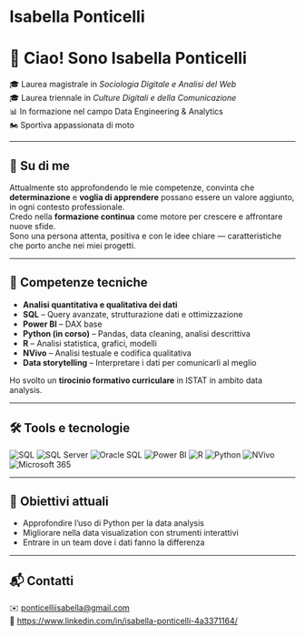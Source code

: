 # Isabella Ponticelli
# 👋 Ciao! Sono Isabella Ponticelli

🎓 Laurea magistrale in *Sociologia Digitale e Analisi del Web* <br>
🎓 Laurea triennale in *Culture Digitali e della Comunicazione* <br>
📊 In formazione nel campo Data Engineering & Analytics  <br>
🏍 Sportiva appassionata di moto<br>

---

## 📌 Su di me

Attualmente sto approfondendo le mie competenze, convinta che **determinazione** e **voglia di apprendere** possano essere un valore aggiunto, in ogni contesto professionale.<br>
Credo nella **formazione continua** come motore per crescere e affrontare nuove sfide. <br>
Sono una persona attenta, positiva e con le idee chiare — caratteristiche che porto anche nei miei progetti.

---

## 🧠 Competenze tecniche 

- **Analisi quantitativa e qualitativa dei dati**
- **SQL** – Query avanzate, strutturazione dati e ottimizzazione  
- **Power BI** – DAX base  
- **Python (in corso)** – Pandas, data cleaning, analisi descrittiva  
- **R** – Analisi statistica, grafici, modelli  
- **NVivo** – Analisi testuale e codifica qualitativa  
- **Data storytelling** – Interpretare i dati per comunicarli al meglio

Ho svolto un **tirocinio formativo curriculare** in ISTAT in ambito data analysis.

---

## 🛠️ Tools e tecnologie

![SQL](https://img.shields.io/badge/-SQL-4479A1?logo=postgresql&logoColor=white)
![SQL Server](https://img.shields.io/badge/-SQL_Server-CC2927?logo=microsoft&logoColor=white)
![Oracle SQL](https://img.shields.io/badge/-Oracle_SQL-F80000?logo=oracle&logoColor=white)
![Power BI](https://img.shields.io/badge/-Power%20BI-F2C811?logo=powerbi&logoColor=black)
![R](https://img.shields.io/badge/-R-276DC3?logo=r&logoColor=white)
![Python](https://img.shields.io/badge/-Python-3776AB?logo=python&logoColor=white)
![NVivo](https://img.shields.io/badge/-NVivo-00B5D1?logo=qualtrics&logoColor=white)
![Microsoft 365](https://img.shields.io/badge/-Microsoft%20365-D83B01?logo=microsoft&logoColor=white)


---

## 🚀 Obiettivi attuali

- Approfondire l’uso di Python per la data analysis
- Migliorare nella data visualization con strumenti interattivi
- Entrare in un team dove i dati fanno la differenza

---

## 📬 Contatti

✉️ ponticelliisabella@gmail.com <br>
🔗 https://www.linkedin.com/in/isabella-ponticelli-4a3371164/

